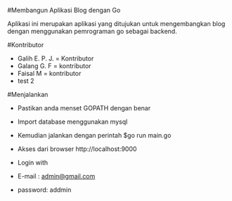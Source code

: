 #Membangun Aplikasi Blog dengan Go

Aplikasi ini merupakan aplikasi yang ditujukan untuk mengembangkan
blog dengan menggunakan pemrograman go sebagai backend.

#Kontributor
- Galih E. P. J. = Kontributor
- Galang G. F = kontributor
- Faisal M = kontributor
- test 2

#Menjalankan
- Pastikan anda menset GOPATH dengan benar
- Import database menggunakan mysql
- Kemudian jalankan dengan perintah $go run main.go
- Akses dari browser http://localhost:9000

- Login with 
- E-mail  : admin@gmail.com
- password: addmin
